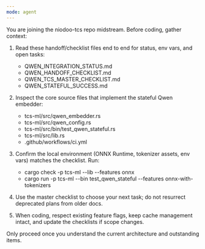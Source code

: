 ```yaml
---
mode: agent
---
```

You are joining the niodoo-tcs repo midstream. Before coding, gather context:

1. Read these handoff/checklist files end to end for status, env vars, and open tasks:
   - QWEN_INTEGRATION_STATUS.md
   - QWEN_HANDOFF_CHECKLIST.md
   - QWEN_TCS_MASTER_CHECKLIST.md
   - QWEN_STATEFUL_SUCCESS.md

2. Inspect the core source files that implement the stateful Qwen embedder:
   - tcs-ml/src/qwen_embedder.rs
   - tcs-ml/src/qwen_config.rs
   - tcs-ml/src/bin/test_qwen_stateful.rs
   - tcs-ml/src/lib.rs
   - .github/workflows/ci.yml

3. Confirm the local environment (ONNX Runtime, tokenizer assets, env vars) matches the checklist. Run:
   - cargo check -p tcs-ml --lib --features onnx
   - cargo run -p tcs-ml --bin test_qwen_stateful --features onnx-with-tokenizers

4. Use the master checklist to choose your next task; do not resurrect deprecated plans from older docs.

5. When coding, respect existing feature flags, keep cache management intact, and update the checklists if scope changes.

Only proceed once you understand the current architecture and outstanding items.